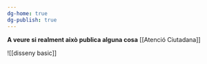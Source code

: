 ```yaml
---
dg-home: true
dg-publish: true
---
```


**A veure si realment això publica alguna cosa**
[[Atenció Ciutadana]]


![[disseny basic]]



